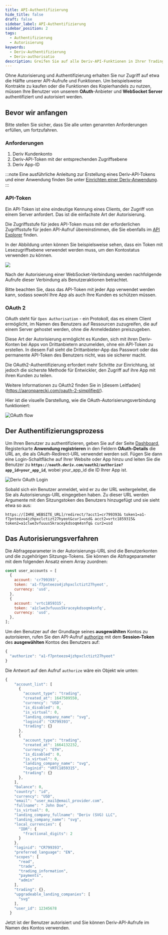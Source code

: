 ```yaml
---
title: API-Authentifizierung
hide_title: false
draft: false
sidebar_label: API-Authentifizierung
sidebar_position: 2
tags:
  - Authentifizierung
  - Autorisierung
keywords:
  - Deriv-Authentifizierung
  - Deriv-authorisatio
description: Greifen Sie auf alle Deriv-API-Funktionen in Ihrer Trading-App zu, indem Sie die Benutzer mit einem API-Token authentifizieren. Lernen Sie dies anhand eines API-Beispiels.
---
```


Ohne Autorisierung und Authentifizierung erhalten Sie nur Zugriff auf etwa die Hälfte unserer API-Aufrufe und Funktionen. Um beispielsweise Kontrakte zu kaufen oder die Funktionen des Kopierhandels zu nutzen, müssen Ihre Benutzer von unserem **OAuth**-Anbieter und **WebSocket Server** authentifiziert und autorisiert werden.

## Bevor wir anfangen

Bitte stellen Sie sicher, dass Sie alle unten genannten Anforderungen erfüllen, um fortzufahren.

### Anforderungen

1. Deriv Kundenkonto
2. Deriv-API-Token mit der entsprechenden Zugriffsebene
3. Deriv App-ID

:::note
Eine ausführliche Anleitung zur Erstellung eines Deriv-API-Tokens und einer Anwendung finden Sie unter [Einrichten einer Deriv-Anwendung](/docs/setting-up-a-deriv-application).
:::

### API-Token

Ein API-Token ist eine eindeutige Kennung eines Clients, der Zugriff von einem Server anfordert. Das ist die einfachste Art der Autorisierung.

Die Zugriffsstufe für jedes API-Token muss mit der erforderlichen Zugriffsstufe für jeden API-Aufruf übereinstimmen, die Sie ebenfalls im [API Explorer](/api-explorer) finden.

In der Abbildung unten können Sie beispielsweise sehen, dass ein Token mit Lesezugriffsebene verwendet werden muss, um den Kontostatus verwenden zu können.

![](/img/acc_status_scope_api_explorer.png)

Nach der Autorisierung einer WebSocket-Verbindung werden nachfolgende Aufrufe dieser Verbindung als Benutzeraktionen betrachtet.

Bitte beachten Sie, dass das API-Token mit jeder App verwendet werden kann, sodass sowohl Ihre App als auch Ihre Kunden es schützen müssen.

### OAuth 2

OAuth steht für `Open Authorisation` - ein Protokoll, das es einem Client ermöglicht, im Namen des Benutzers auf Ressourcen zuzugreifen, die auf einem Server gehostet werden, ohne die Anmeldedaten preiszugeben.

Diese Art der Autorisierung ermöglicht es Kunden, sich mit ihren Deriv-Konten bei Apps von Drittanbietern anzumelden, ohne ein API-Token zu erstellen. In diesem Fall sieht die Drittanbieter-App das Passwort oder das permanente API-Token des Benutzers nicht, was sie sicherer macht.

Die OAuth2-Authentifizierung erfordert mehr Schritte zur Einrichtung, ist jedoch die sicherste Methode für Entwickler, den Zugriff auf ihre App mit ihren Kunden zu teilen.

Weitere Informationen zu OAuth2 finden Sie in [diesem Leitfaden] (https://aaronparecki.com/oauth-2-simplified/).

Hier ist die visuelle Darstellung, wie die OAuth-Autorisierungsverbindung funktioniert:

![OAuth flow](/img/how_oauth_works.png "OAuth flow")

## Der Authentifizierungsprozess

Um Ihren Benutzer zu authentifizieren, geben Sie auf der Seite [Dashboard](/dashboard), Registerkarte **Anwendung registrieren** in den Feldern **OAuth-Details** die URL an, die als OAuth-Redirect-URL verwendet werden soll. Fügen Sie dann eine Login-Schaltfläche auf Ihrer Website oder App hinzu und leiten Sie die Benutzer zu **`https://oauth.deriv.com/oauth2/authorize?app_id=your_app_id`**, wobei your_app_id die ID Ihrer App ist.

![Deriv OAuth Login](/img/oauth_login.png "Deriv OAuth Login")

Sobald sich ein Benutzer anmeldet, wird er zu der URL weitergeleitet, die Sie als Autorisierungs-URL eingegeben haben. Zu dieser URL werden Argumente mit den Sitzungstoken des Benutzers hinzugefügt und sie sieht etwa so aus:

`https://[IHRE_WEBSITE_URL]/redirect/?acct1=cr799393& token1=a1-f7pnteezo4jzhpxclctizt27hyeot&cur1=usd& acct2=vrtc1859315& token2=a1clwe3vfuuus5kraceykdsoqm4snfq& cur2=usd`

## Das Autorisierungsverfahren

Die Abfrageparameter in der Autorisierungs-URL sind die Benutzerkonten und die zugehörigen Sitzungs-Tokens. Sie können die Abfrageparameter mit dem folgenden Ansatz einem Array zuordnen:

```js showLineNumbers
const user_accounts = [
  {
    account: 'cr799393',
    token: 'a1-f7pnteezo4jzhpxclctizt27hyeot',
    currency: 'usd',
  },
  {
    account: 'vrtc1859315',
    token: 'a1clwe3vfuuus5kraceykdsoqm4snfq',
    currency: 'usd',
  },
];
```

Um den Benutzer auf der Grundlage seines **ausgewählten** Kontos zu autorisieren, rufen Sie den API-Aufruf [authorize](/api-explorer#authorize) mit dem **Session-Token** des **ausgewählten** Kontos des Benutzers auf:

```js showLineNumbers
{
  "authorize": "a1-f7pnteezo4jzhpxclctizt27hyeot"
}
```

Die Antwort auf den Aufruf `authorize` wäre ein Objekt wie unten:

```js showLineNumbers
{
    "account_list": [
      {
        "account_type": "trading",
        "created_at": 1647509550,
        "currency": "USD",
        "is_disabled": 0,
        "is_virtual": 0,
        "landing_company_name": "svg",
        "loginid": "CR799393",
        "trading": {}
      },
      {
        "account_type": "trading",
        "created_at": 1664132232,
        "currency": "ETH",
        "is_disabled": 0,
        "is_virtual": 0,
        "landing_company_name": "svg",
        "loginid": "VRTC1859315",
        "trading": {}
      },
    ],
    "balance": 0,
    "country": "id",
    "currency": "USD",
    "email": "user_mail@email_provider.com",
    "fullname": " John Doe",
    "is_virtual": 0,
    "landing_company_fullname": "Deriv (SVG) LLC",
    "landing_company_name": "svg",
    "local_currencies": {
      "IDR": {
        "fractional_digits": 2
      }
    },
    "loginid": "CR799393",
    "preferred_language": "EN",
    "scopes": [
      "read",
      "trade",
      "trading_information",
      "payments",
      "admin"
    ],
    "trading": {},
    "upgradeable_landing_companies": [
      "svg"
    ],
    "user_id": 12345678
  }
```

Jetzt ist der Benutzer autorisiert und Sie können Deriv-API-Aufrufe im Namen des Kontos verwenden.
